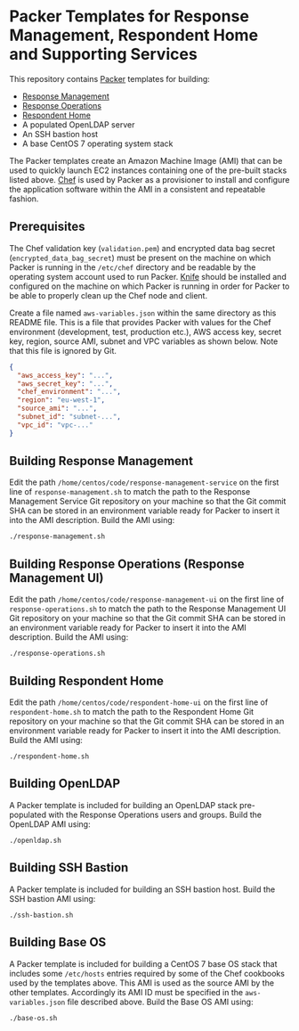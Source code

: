 # Packer Templates for Response Management, Respondent Home and Supporting Services
This repository contains [Packer](https://www.packer.io/) templates for building:

* [Response Management](https://github.com/ONSdigital/response-management-service)
* [Response Operations](https://github.com/ONSdigital/response-management-ui)
* [Respondent Home](https://github.com/ONSdigital/respondent-home-ui)
* A populated OpenLDAP server
* An SSH bastion host
* A base CentOS 7 operating system stack

The Packer templates create an Amazon Machine Image (AMI) that can be used to quickly launch EC2 instances containing one of the pre-built stacks listed above. [Chef](https://chef.io/) is used by Packer as a provisioner to install and configure the application software within the AMI in a consistent and repeatable fashion.

## Prerequisites
The Chef validation key (`validation.pem`) and encrypted data bag secret (`encrypted_data_bag_secret`) must be present on the machine on which Packer is running in the `/etc/chef` directory and be readable by the operating system account used to run Packer. [Knife](https://docs.chef.io/knife.html) should be installed and configured on the machine on which Packer is running in order for Packer to be able to properly clean up the Chef node and client.

Create a file named `aws-variables.json` within the same directory as this README file. This is a file that provides Packer with values for the Chef environment (development, test, production etc.), AWS access key, secret key, region, source AMI, subnet and VPC variables as shown below. Note that this file is ignored by Git.

```json
{
  "aws_access_key": "...",
  "aws_secret_key": "...",
  "chef_environment": "...",
  "region": "eu-west-1",
  "source_ami": "...",
  "subnet_id": "subnet-...",
  "vpc_id": "vpc-..."
}
```

## Building Response Management
Edit the path `/home/centos/code/response-management-service` on the first line of `response-management.sh` to match the path to the Response Management Service Git repository on your machine so that the Git commit SHA can be stored in an environment variable ready for Packer to insert it into the AMI description. Build the AMI using:

  `./response-management.sh`

## Building Response Operations (Response Management UI)
Edit the path `/home/centos/code/response-management-ui` on the first line of `response-operations.sh` to match the path to the Response Management UI Git repository on your machine so that the Git commit SHA can be stored in an environment variable ready for Packer to insert it into the AMI description. Build the AMI using:

  `./response-operations.sh`

## Building Respondent Home
Edit the path `/home/centos/code/respondent-home-ui` on the first line of `respondent-home.sh` to match the path to the Respondent Home Git repository on your machine so that the Git commit SHA can be stored in an environment variable ready for Packer to insert it into the AMI description. Build the AMI using:

  `./respondent-home.sh`

## Building OpenLDAP
A Packer template is included for building an OpenLDAP stack pre-populated with the Response Operations users and groups. Build the OpenLDAP AMI using:

  `./openldap.sh`

## Building SSH Bastion
A Packer template is included for building an SSH bastion host. Build the SSH bastion AMI using:

  `./ssh-bastion.sh`

## Building Base OS
A Packer template is included for building a CentOS 7 base OS stack that includes some `/etc/hosts` entries required by some of the Chef cookbooks used by the templates above. This AMI is used as the source AMI by the other templates. Accordingly its AMI ID must be specified in the `aws-variables.json` file described above. Build the Base OS AMI using:

  `./base-os.sh`
